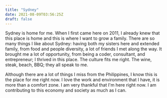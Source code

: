 ```yaml
---
title: "Sydney"
date: 2021-08-09T03:56:25Z
draft: false
---
```


Sydney is home for me. When I first came here on 2011, I already knew that this place is home and this is where I want to grow a family. There are so many things I like about Sydney: having both my sisters here and extended family, from food and people diversity, a lot of friends I met along the way. It brought me a lot of opportunity, from being a coder, consultant, and entrepreneur; I thrived in this place. The culture fits me right. The wine, steak, beach, BBQ; they all speak to me. 

Although there are a lot of things I miss from the Philippines, I know this is the place for me right now. I love the work and environment that I have, it is more than a comfort zone. I am very thankful that I'm here right now. I am contributing to this economy and society as much as I can.